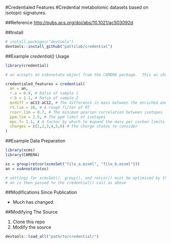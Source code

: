 
#Credentialed Features
#Credential metabolomic datasets based on isotopic signatures.

##Reference
http://pubs.acs.org/doi/abs/10.1021/ac503092d


##Install
````r
# install.packages("devtools")
devtools::install_github("pattilab/credential")
````


##Example _credential()_ Usage
````r
library(credential)

# an accepts an xsAnnotate object from the CAMERA package.  This an should have two experimental runs of credentialed standard extract.

credentialed_features = credential(
  an = an,
  r.a = 0.9, # Ratio of sample 1
  r.b = 1.1, # Ratio of sample 2
  mzdiff = aC13-aC12, # The difference in mass between the enriched and natural abundance species
  rt.lim = 10, # A rough filter of RT
  rcorr.lim = 0.7, # The minimum pearson correlation between isotopes
  ppm.lim = 2.5, # The ppm limit of isotopes
  mpc.f= 1.1, # A factor by which to expand the mass per carbon limits
  charges = c(1,2,3,4,5,6) # The charge states to consider
)
````

##Example Data Preparation
````r
library(xcms)
library(CAMERA)

xs = group(retcor(xcmsSet("file_a.mzxml", "file_b.mzxml")))
an = xsAnnotate(xs)

# settings for xcmsSet(), group(), and retcor() must be optimized by the user
# an is then passed to the credential() call as above
````

##Modifications Since Publication
  - Much has changed.
 
 ##Modifying The Source
 1. Clone this repo
 2. Modify the source
 ````r
 devtools::load_all("path/to/credential/")
 ````